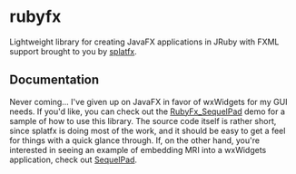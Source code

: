 rubyfx
======

Lightweight library for creating JavaFX applications in JRuby with FXML support brought to you by [splatfx](https://github.com/jbreeden/splatfx).

Documentation
-------------

Never coming... I've given up on JavaFX in favor of wxWidgets for my GUI needs. If you'd like, you can check out the [RubyFx_SequelPad](https://github.com/jbreeden/RubyFx_SequelPad) demo for a sample of how to use this library. The source code itself is rather short, since splatfx is doing most of the work, and it should be easy to get a feel for things with a quick glance through. If, on the other hand, you're interested in seeing an example of embedding MRI into a wxWidgets application, check out [SequelPad](https://github.com/jbreeden/SequelPad).
